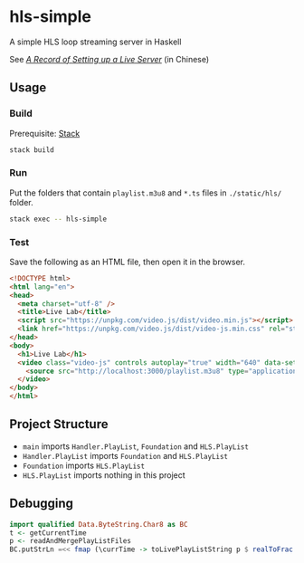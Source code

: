 # hls-simple

A simple HLS loop streaming server in Haskell

See [_A Record of Setting up a Live Server_](https://ayaka.shn.hk/live/) (in Chinese)

## Usage

### Build

Prerequisite: [Stack](www.haskellstack.org/)

```sh
stack build
```

### Run

Put the folders that contain `playlist.m3u8` and `*.ts` files in `./static/hls/` folder.

```sh
stack exec -- hls-simple
```

### Test

Save the following as an HTML file, then open it in the browser.

```html
<!DOCTYPE html>
<html lang="en">
<head>
  <meta charset="utf-8" />
  <title>Live Lab</title>
  <script src="https://unpkg.com/video.js/dist/video.min.js"></script>
  <link href="https://unpkg.com/video.js/dist/video-js.min.css" rel="stylesheet" />
</head>
<body>
  <h1>Live Lab</h1>
  <video class="video-js" controls autoplay="true" width="640" data-setup="{}">
    <source src="http://localhost:3000/playlist.m3u8" type="application/vnd.apple.mpegurl" />
  </video>
</body>
</html>
```

## Project Structure

* `main` imports `Handler.PlayList`, `Foundation` and `HLS.PlayList`
* `Handler.PlayList` imports `Foundation` and `HLS.PlayList`
* `Foundation` imports `HLS.PlayList`
* `HLS.PlayList` imports nothing in this project

## Debugging

```haskell
import qualified Data.ByteString.Char8 as BC
t <- getCurrentTime
p <- readAndMergePlayListFiles
BC.putStrLn =<< fmap (\currTime -> toLivePlayListString p $ realToFrac (currTime `diffUTCTime` t)) getCurrentTime
```
